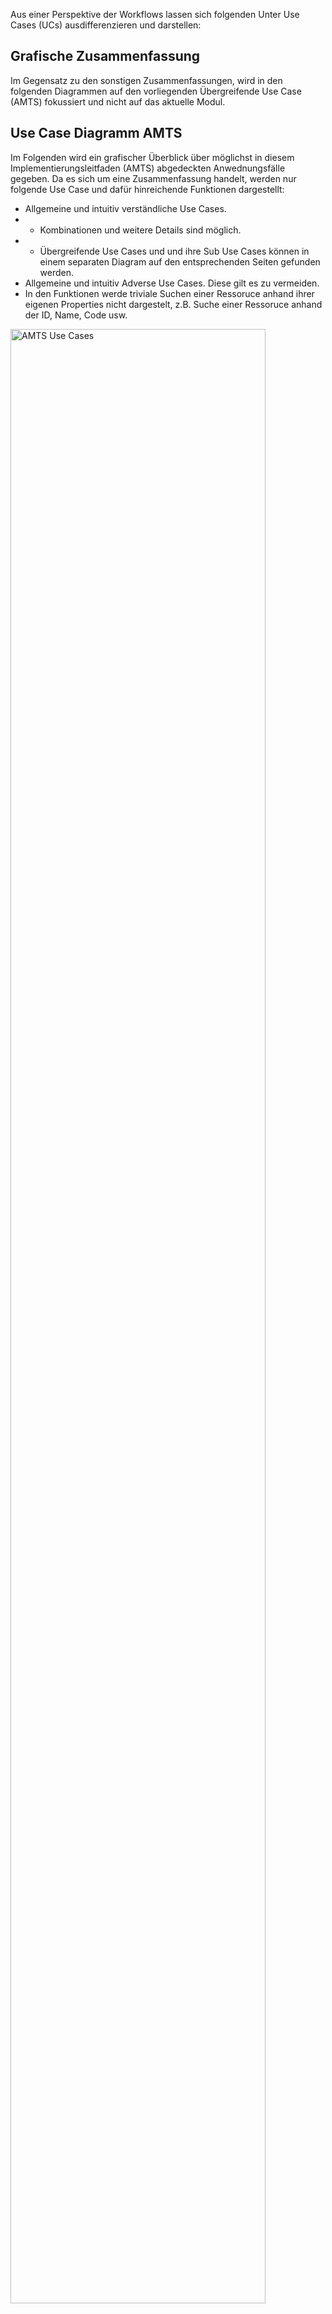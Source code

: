 Aus einer Perspektive der Workflows lassen sich folgenden Unter Use Cases (UCs) ausdifferenzieren und darstellen:
## Grafische Zusammenfassung
Im Gegensatz zu den sonstigen Zusammenfassungen, wird in den folgenden Diagrammen auf den vorliegenden Übergreifende Use Case (AMTS) fokussiert und nicht auf das aktuelle Modul.

## Use Case Diagramm AMTS

Im Folgenden wird ein grafischer Überblick über möglichst in diesem Implementierungsleitfaden (AMTS) abgedeckten Anwednungsfälle gegeben.
Da es sich um eine Zusammenfassung handelt, werden nur folgende Use Case und dafür hinreichende Funktionen dargestellt:
* Allgemeine und intuitiv verständliche Use Cases.
* * Kombinationen und weitere Details sind möglich.
* * Übergreifende Use Cases und und ihre Sub Use Cases können in einem separaten Diagram auf den entsprechenden Seiten gefunden werden.
* Allgemeine und intuitiv Adverse Use Cases. Diese gilt es zu vermeiden.
* In den Funktionen werde triviale Suchen einer Ressoruce anhand ihrer eigenen Properties nicht dargestelt, z.B. Suche einer Ressoruce anhand der ID, Name, Code usw.

<img src="https://raw.githubusercontent.com/gematik/spec-ISiK-Medikation/rc/main-stufe-4/Material/images/diagrams/AMTS_usecases.svg" alt="AMTS Use Cases" width="90%"/>
**Anwendungsfälle AMTS**


### Interkationen In der Versorgung

Im Folgenden ist ein beispielhafter Versorgungsprozess aus dem [Auszug des IOP-Arbeitskreises](https://simplifier.net/guide/isik-medikation-v4/ImplementationGuide-markdown-UebergreifendeUseCases-AMTS#Anhang-I-Auszug) dargestellt, welcher der Erarbeitung diese Implemetierungsleitfadens zugrunde lag. Weitere Prozesse und Details finden sich im [Anhang](https://simplifier.net/guide/isik-medikation-v4/ImplementationGuide-markdown-UebergreifendeUseCases-AMTS#Anhang-I-Auszug).

<img src="https://raw.githubusercontent.com/gematik/spec-ISiK-Medikation/rc/main-stufe-4/Material/images/AMTS_AuszugAK/Versorgungsprozess2.jpg" alt="Sturz mit stationärer Behandlung und hausärztlicher Weiterbehandlung" width="90%"/>

**Beispielprozess: Sturz mit stationärer Behandlung und hausärztlicher Weiterbehandlung**


### Ressourcen Diagramm AMTS

Im Folgenden wird ein grafischer Überblick über alle für diesen Übergreifenden Use Case (AMTS) profilierten Ressourcen gegeben.
Da es sich um eine Zusammenfassung handelt, werden nur folgende Profile und Felder dargestellt:
* Profile und Extenstion, die spezielle für AMTS profiliert wurden.
* Profile und Extenstion, die für AMTS zwingend benötigt werden. In vereinfachter Form, mit Verweis auf den Ursprung.
* Felder, die unterstüzt werden MÜSSEN (Must Support).
* * Datentypen, die im ISiK-Kontext enstanden, festgelegt oder eingeschränkt wurden, sind als **Fett** gekennzeichnet.
* Die Elemente (Unterfelder) haben, die unterstüzt werden MÜSSEN (Must Support).
* Nur Unter-Elemente (MS) bis zu zweiten oder dritten Tiefe, abhängig von Umfang und Systematik. D.h. Keine bedingten Wiederholungen (repeat) oder Rekursionen (part-of).

<img src="https://raw.githubusercontent.com/gematik/spec-ISiK-Medikation/rc/main-stufe-4/Material/images/diagrams/amts_resourcediagram.svg" alt="AMTS Ressourcenciagramm" width="90%"/>

**Ressourcendiagramm AMTS**

### Informationsmodelle AMTS

<img src="https://raw.githubusercontent.com/gematik/spec-ISiK-Medikation/rc/main-stufe-4/Material/images/diagrams/amts_infomodel_med.svg" alt="Infomodell AMTS aus Perspektive der Medikation" width="90%"/>

**Infomodell AMTS aus Perspektive der Medikation**


<img src="https://raw.githubusercontent.com/gematik/spec-ISiK-Medikation/rc/main-stufe-4/Material/images/diagrams/amts_infomodel_basis.svg" alt="Infomodell AMTS mit relevanten Basisinformation" width="90%"/>

**Infomodell AMTS mit relevanten Basisinformation**


<img src="https://raw.githubusercontent.com/gematik/spec-ISiK-Medikation/rc/main-stufe-4/Material/images/diagrams/amts_infomodel_labvit.svg" alt="Infomodell AMTS mit relevanten Labor- und Vitalinformatione" width="90%"/>

**Infomodell AMTS mit relevanten Labor- und Vitalinformatione**


### Interaktionen im Rahmen AMTS

Im Folgenden sind exemplarisch die Interaktionen für einen AMTS Pull und -Push im Sinne eines Businessprozesses modelliert.

<img src="https://raw.githubusercontent.com/gematik/spec-ISiK-Medikation/rc/main-stufe-4/Material/images/diagrams/AMTS_pull.svg" class="center" alt="AMTS Pull" width="90%"/>

**AMTS Pull**


<img src="https://raw.githubusercontent.com/gematik/spec-ISiK-Medikation/rc/main-stufe-4/Material/images/diagrams/AMTS_push.svg" class="center" alt="AMTS Push" width="90%"/>

**AMTS Push**